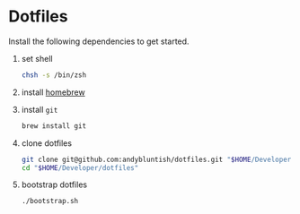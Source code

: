 # Dotfiles

Install the following dependencies to get started.

1. set shell

   ```sh
   chsh -s /bin/zsh
   ```

2. install [homebrew](https://brew.sh)

3. install `git`

   ```sh
   brew install git
   ```

4. clone dotfiles

   ```sh
   git clone git@github.com:andybluntish/dotfiles.git "$HOME/Developer/dotfiles"
   cd "$HOME/Developer/dotfiles"
   ```

5. bootstrap dotfiles

   ```sh
   ./bootstrap.sh
   ```
